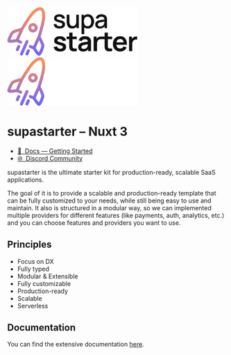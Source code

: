 <img src="./supastarter-logo-light.svg#gh-light-mode-only" alt="supastarter" width="300px" />
<img src="./supastarter-logo-dark.svg#gh-dark-mode-only" alt="supastarter" width="300px" />

# supastarter – Nuxt 3

- [📖 &nbsp;Docs — Getting Started](https://supastarter.dev/docs/nuxt)
- [🌐 &nbsp;Discord Community](https://discord.gg/GAuQq56ZTe)

supastarter is the ultimate starter kit for production-ready, scalable SaaS applications.

The goal of it is to provide a scalable and production-ready template that can be fully customized to your needs, while still being easy to use and maintain. It also is structured in a modular way, so we can implemented multiple providers for different features (like payments, auth, analytics, etc.) and you can choose features and providers you want to use.

## Principles

- Focus on DX
- Fully typed
- Modular & Extensible
- Fully customizable
- Production-ready
- Scalable
- Serverless

## Documentation

You can find the extensive documentation [here](https://supastarter.dev/docs/nuxt).
